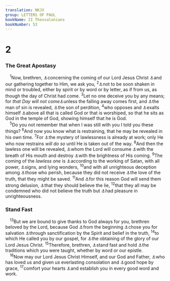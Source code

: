 ```yaml
---
translation: NKJV
group: LETTERS OF PAUL
bookName: II Thessalonians 
bookNumber: 53
---
```


<div class="title"><h1>2</h1><h3>The Great Apostasy</h3></div>
<span class="verse 2te_2_1"> <sup>1</sup>Now, brethren, <a data-toggle="tooltip" data-placement="bottom" title="Mark 13:26; (1 Thess. 4:15–17)">⚓</a>concerning the coming of our Lord Jesus Christ <a data-toggle="tooltip" data-placement="bottom" title="Matt. 24:31">⚓</a>and our gathering together to Him, we ask you, </span>
<span class="verse 2te_2_2"><sup>2</sup><a data-toggle="tooltip" data-placement="bottom" title="Matt. 24:4">⚓</a>not to be soon shaken in mind or troubled, either by spirit or by word or by letter, as if from us, as though the day of Christ had come. </span>
<span class="verse 2te_2_3"><sup>3</sup>Let no one deceive you by any means; for <i>that</i> <i>Day</i> <i>will</i> <i>not</i> <i>come</i><a data-toggle="tooltip" data-placement="bottom" title="1 Tim. 4:1">⚓</a>unless the falling away comes first, and <a data-toggle="tooltip" data-placement="bottom" title="Dan. 7:25; 8:25; 11:36; 2 Thess. 2:8; Rev. 13:5">⚓</a>the man of sin is revealed, <a data-toggle="tooltip" data-placement="bottom" title="John 17:12">⚓</a>the son of perdition, </span>
<span class="verse 2te_2_4"><sup>4</sup>who opposes and <a data-toggle="tooltip" data-placement="bottom" title="Is. 14:13, 14; Ezek. 28:2">⚓</a>exalts himself <a data-toggle="tooltip" data-placement="bottom" title="1 Cor. 8:5">⚓</a>above all that is called God or that is worshiped, so that he sits as God in the temple of God, showing himself that he is God.<br/></span>
<span class="verse 2te_2_5"> <sup>5</sup>Do you not remember that when I was still with you I told you these things? </span>
<span class="verse 2te_2_6"><sup>6</sup>And now you know what is restraining, that he may be revealed in his own time. </span>
<span class="verse 2te_2_7"><sup>7</sup>For <a data-toggle="tooltip" data-placement="bottom" title="1 John 2:18">⚓</a>the mystery of lawlessness is already at work; only He who now restrains <i>will</i> <i>do</i> <i>so</i> until He is taken out of the way. </span>
<span class="verse 2te_2_8"><sup>8</sup>And then the lawless one will be revealed, <a data-toggle="tooltip" data-placement="bottom" title="Dan. 7:10">⚓</a>whom the Lord will consume <a data-toggle="tooltip" data-placement="bottom" title="Is. 11:4; Rev. 2:16; 19:15">⚓</a>with the breath of His mouth and destroy <a data-toggle="tooltip" data-placement="bottom" title="Heb. 10:27">⚓</a>with the brightness of His coming. </span>
<span class="verse 2te_2_9"><sup>9</sup>The coming of the <i>lawless</i> <i>one</i> is <a data-toggle="tooltip" data-placement="bottom" title="John 8:41">⚓</a>according to the working of Satan, with all power, <a data-toggle="tooltip" data-placement="bottom" title="Deut. 13:1">⚓</a>signs, and lying wonders, </span>
<span class="verse 2te_2_10"><sup>10</sup>and with all unrighteous deception among <a data-toggle="tooltip" data-placement="bottom" title="2 Cor. 2:15">⚓</a>those who perish, because they did not receive <a data-toggle="tooltip" data-placement="bottom" title="1 Cor. 16:22">⚓</a>the love of the truth, that they might be saved. </span>
<span class="verse 2te_2_11"><sup>11</sup>And <a data-toggle="tooltip" data-placement="bottom" title="Rom. 1:28">⚓</a>for this reason God will send them strong delusion, <a data-toggle="tooltip" data-placement="bottom" title="1 Tim. 4:1">⚓</a>that they should believe the lie, </span>
<span class="verse 2te_2_12"><sup>12</sup>that they all may be condemned who did not believe the truth but <a data-toggle="tooltip" data-placement="bottom" title="Rom. 1:32; 1 Cor. 13:6">⚓</a>had pleasure in unrighteousness.<br/></span>
<div class="title"><h3>Stand Fast</h3></div>
<span class="verse 2te_2_13"> <sup>13</sup>But we are bound to give thanks to God always for you, brethren beloved by the Lord, because God <a data-toggle="tooltip" data-placement="bottom" title="Eph. 1:4">⚓</a>from the beginning <a data-toggle="tooltip" data-placement="bottom" title="1 Thess. 1:4">⚓</a>chose you for salvation <a data-toggle="tooltip" data-placement="bottom" title="1 Thess. 4:7; (1 Pet. 1:2)">⚓</a>through sanctification by the Spirit and belief in the truth, </span>
<span class="verse 2te_2_14"><sup>14</sup>to which He called you by our gospel, for <a data-toggle="tooltip" data-placement="bottom" title="1 Pet. 5:10">⚓</a>the obtaining of the glory of our Lord Jesus Christ. </span>
<span class="verse 2te_2_15"><sup>15</sup>Therefore, brethren, <a data-toggle="tooltip" data-placement="bottom" title="1 Cor. 16:13">⚓</a>stand fast and hold <a data-toggle="tooltip" data-placement="bottom" title="Rom. 6:17; 1 Cor. 11:2; 2 Thess. 3:6; Jude 3">⚓</a>the traditions which you were taught, whether by word or our epistle.<br/></span>
<span class="verse 2te_2_16"> <sup>16</sup>Now may our Lord Jesus Christ Himself, and our God and Father, <a data-toggle="tooltip" data-placement="bottom" title="(Rev. 1:5)">⚓</a>who has loved us and given <i>us</i> everlasting consolation and <a data-toggle="tooltip" data-placement="bottom" title="Titus 3:7; 1 Pet. 1:3">⚓</a>good hope by grace, </span>
<span class="verse 2te_2_17"><sup>17</sup>comfort your hearts <a data-toggle="tooltip" data-placement="bottom" title="1 Cor. 1:8">⚓</a>and establish you in every good word and work.<br/></span>
